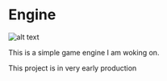 # Engine
![alt text](https://github.com/DiamondOreMaster/Website-Demo/blob/main/icon.png)

This is a simple game engine I am woking on.

This project is in very early production
